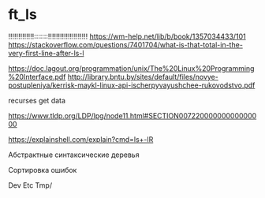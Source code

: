 # ft_ls

!!!!!!!!!!!!!:::::::!!!!!!!!!!!!!!!!!!!!
https://wm-help.net/lib/b/book/1357034433/101
https://stackoverflow.com/questions/7401704/what-is-that-total-in-the-very-first-line-after-ls-l








https://doc.lagout.org/programmation/unix/The%20Linux%20Programming%20Interface.pdf
http://library.bntu.by/sites/default/files/novye-postupleniya/kerrisk-maykl-linux-api-ischerpyvayushchee-rukovodstvo.pdf


recurses get data

https://www.tldp.org/LDP/lpg/node11.html#SECTION00722000000000000000

https://explainshell.com/explain?cmd=ls+-lR



Абстрактные синтаксические деревья

Сортировка ошибок

Dev
Etc
Tmp/
